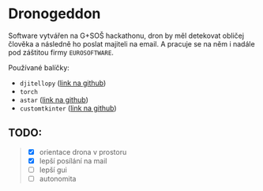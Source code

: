# Dronogeddon

Software vytvářen na G+SOŠ hackathonu, dron by měl detekovat obličej člověka a následně ho poslat majiteli na email. A pracuje se na něm i nadále pod záštitou firmy `EUROSOFTWARE`.

Používané balíčky:
- `djitellopy` ([link na github](https://github.com/damiafuentes/DJITelloPy))
- `torch`
- `astar` ([link na github](https://github.com/jrialland/python-astar))
- `customtkinter` ([link na github](https://github.com/TomSchimansky/CustomTkinter))

## TODO:
> - [x] orientace drona v prostoru
> - [x] lepší posílání na mail
> - [ ] lepší gui
> - [ ] autonomita